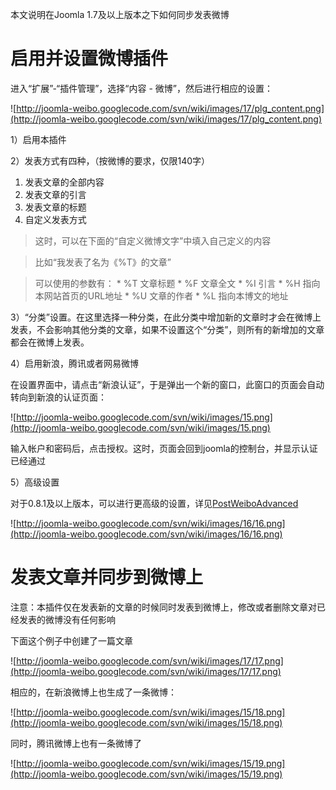 本文说明在Joomla 1.7及以上版本之下如何同步发表微博



# 启用并设置微博插件 #

进入“扩展”-“插件管理”，选择“内容 - 微博”，然后进行相应的设置：

![http://joomla-weibo.googlecode.com/svn/wiki/images/17/plg_content.png](http://joomla-weibo.googlecode.com/svn/wiki/images/17/plg_content.png)

1）启用本插件

2）发表方式有四种，（按微博的要求，仅限140字）

  1. 发表文章的全部内容
  1. 发表文章的引言
  1. 发表文章的标题
  1. 自定义发表方式

> 这时，可以在下面的“自定义微博文字”中填入自己定义的内容

> 比如“我发表了名为《%T》的文章”

> 可以使用的参数有：
    * %T  文章标题
    * %F  文章全文
    * %I  引言
    * %H  指向本网站首页的URL地址
    * %U  文章的作者
    * %L  指向本博文的地址


3）“分类”设置。在这里选择一种分类，在此分类中增加新的文章时才会在微博上发表，不会影响其他分类的文章，如果不设置这个“分类”，则所有的新增加的文章都会在微博上发表。

4）启用新浪，腾讯或者网易微博

在设置界面中，请点击“新浪认证”，于是弹出一个新的窗口，此窗口的页面会自动转向到新浪的认证页面：

![http://joomla-weibo.googlecode.com/svn/wiki/images/15.png](http://joomla-weibo.googlecode.com/svn/wiki/images/15.png)

输入帐户和密码后，点击授权。这时，页面会回到joomla的控制台，并显示认证已经通过

5）高级设置

对于0.8.1及以上版本，可以进行更高级的设置，详见[PostWeiboAdvanced](PostWeiboAdvanced.md)

![http://joomla-weibo.googlecode.com/svn/wiki/images/16/16.png](http://joomla-weibo.googlecode.com/svn/wiki/images/16/16.png)

# 发表文章并同步到微博上 #

注意：本插件仅在发表新的文章的时候同时发表到微博上，修改或者删除文章对已经发表的微博没有任何影响

下面这个例子中创建了一篇文章

![http://joomla-weibo.googlecode.com/svn/wiki/images/17/17.png](http://joomla-weibo.googlecode.com/svn/wiki/images/17/17.png)

相应的，在新浪微博上也生成了一条微博：

![http://joomla-weibo.googlecode.com/svn/wiki/images/15/18.png](http://joomla-weibo.googlecode.com/svn/wiki/images/15/18.png)

同时，腾讯微博上也有一条微博了

![http://joomla-weibo.googlecode.com/svn/wiki/images/15/19.png](http://joomla-weibo.googlecode.com/svn/wiki/images/15/19.png)
